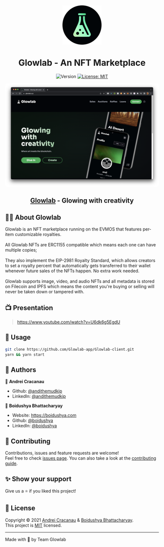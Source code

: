 <p align="center">
	<img alt="Logo" src="public/android-chrome-512x512.png" width="128"/>
	<h1 align="center">Glowlab - An NFT Marketplace</h1>
</p>
<p align="center">
  <img alt="Version" src="https://shields.io/github/package-json/v/boidushya/glowlab-client" />
  <a href="https://github.com/boidushya/glowlab-client//blob/master/LICENSE" target="_blank">
    <img alt="License: MIT" src="https://img.shields.io/github/license/boidushya/glowlab-client" />
  </a>
</p>

<p align="center">
<img style="border-radius:7.5px" alt="Logo" src="public/landing-rounded.png"/>
<h2 align="center"> <a href="https://glowlab-client.vercel.app" target="_blank">Glowlab</a> - Glowing with creativity</h2> 
</p>

## 👨‍💻 About Glowlab

Glowlab is an NFT marketplace running on the EVMOS that features per-item
customizable royalties.\
\
All Glowlab NFTs are ERC1155 compatible which means each one can have multiple
copies;\
\
They also implement the EIP-2981 Royalty Standard, which allows creators to set
a royalty percent that automatically gets transferred to their wallet whenever
future sales of the NFTs happen. No extra work needed.\
\
Glowlab supports image, video, and audio NFTs and all metadata is stored on
Filecoin and IPFS which means the content you're buying or selling will never be
taken down or tampered with.

## 📺 Presentation

> https://www.youtube.com/watch?v=U6dk6g5EgdU

## 🚀 Usage

```sh
git clone https://github.com/Glowlab-app/Glowlab-client.git
yarn && yarn start
```

## 🧔 Authors

👤 **Andrei Cracanau**

-   Github: [@andithemudkip](https://github.com/andithemudkip)
-   LinkedIn: [@andithemudkip](https://www.linkedin.com/in/andithemudkip/)

👤 **Boidushya Bhattacharyay**

-   Website: https://boidushya.com
-   Github: [@boidushya](https://github.com/boidushya)
-   LinkedIn: [@boidushya](https://linkedin.com/in/boidushya)

## 🤝 Contributing

Contributions, issues and feature requests are welcome!<br />Feel free to check
[issues page](Glowlabhttps://github.com/boidushya/glowlab-client/issues). You
can also take a look at the
[contributing guide](Glowlabhttps://github.com/boidushya/glowlab-client/blob/master/CONTRIBUTING.md).

## ✨ Show your support

Give us a ⭐️ if you liked this project!

## 📝 License

Copyright © 2021 [Andrei Cracanau](https://github.com/andithemudkip) &
[Boidushya Bhattacharyay](https://github.com/boidushya).<br /> This project is
[MIT](Glowlabhttps://github.com/boidushya/glowlab-client//blob/master/LICENSE)
licensed.

---

Made with 💖 by Team Glowlab
